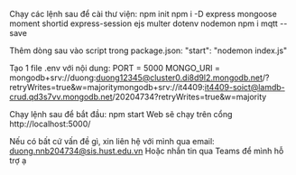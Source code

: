 Chạy các lệnh sau để cài thư viện:
npm init
npm i -D express mongoose moment shortid express-session ejs multer dotenv nodemon
npm i mqtt --save

Thêm dòng sau vào script trong package.json:
"start": "nodemon index.js"

Tạo 1 file .env với nội dung:
PORT = 5000
MONGO_URI = mongodb+srv://duong:duong12345@cluster0.di8d9l2.mongodb.net/?retryWrites=true&w=majoritymongodb+srv://it4409:it4409-soict@lamdb-crud.qd3s7vv.mongodb.net/20204734?retryWrites=true&w=majority

Chạy lệnh sau để bắt đầu: npm start
Web sẽ chạy trên cổng http://localhost:5000/

Nếu có bất cứ vấn đề gì, xin liên hệ với mình qua email:
duong.nnb204734@sis.hust.edu.vn 
Hoặc nhắn tin qua Teams để mình hỗ trợ ạ
